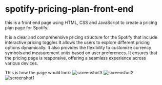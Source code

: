 # spotify-pricing-plan-front-end

this is a front end page using HTML, CSS and JavaScript to create a pricing plan page for Spotify.

It is a clear and comprehensive pricing structure for the Spotify that include interactive pricing toggles
It allows the users to explore different pricing options dynamically.
It also provides the flexibility to customize currency symbols and measurement units based on user preferences.
It ensures that the pricing page is responsive, offering a seamless experience across various devices.

This is how the page would look:
![screenshot3](https://github.com/lakshitasre/spotify-pricing-plan-front-end/assets/146991154/bb340145-8ae7-4b1b-bbcb-7da9cb2c42dd)
![screenshot2](https://github.com/lakshitasre/spotify-pricing-plan-front-end/assets/146991154/7dd8b993-d15e-4415-a3b1-fc35861bb973)
![screenshot1](https://github.com/lakshitasre/spotify-pricing-plan-front-end/assets/146991154/baf41369-b17b-406c-9176-c18044337838)

